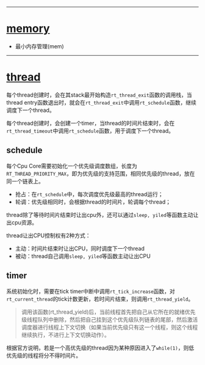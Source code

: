 
---
# [memory](https://www.rt-thread.org/document/site/programming-manual/memory/memory/)

- 最小内存管理(mem)


---
# [thread](https://www.rt-thread.org/document/site/programming-manual/thread/thread/)

每个thread创建时，会在其stack最开始构造`rt_thread_exit`函数的调用栈，当thread entry函数退出时，就会在`rt_thread_exit`中调用`rt_schedule`函数，继续调度下一个thread。

每个thread创建时，会创建一个timer，当thread的时间片结束时，会在`rt_thread_timeout`中调用`rt_schedule`函数，用于调度下一个thread。

## schedule

每个Cpu Core需要初始化一个优先级调度数组，长度为`RT_THREAD_PRIORITY_MAX`，即为优先级的支持范围，相同优先级的thread，放在同一个链表上。

 - 抢占：在`rt_schedule`中，每次调度优先级最高的thread运行；
 - 轮调：优先级相同时，会根据thread的时间片，轮调每个thread；

thread除了等待时间片结束时让出cpu外，还可以通过`sleep, yiled`等函数主动让出cpu资源。

thread让出CPU控制权有2种方式：

 - 主动：时间片结束时让出CPU，同时调度下一个thread
 - 被动：thread自己调用`sleep, yiled`等函数主动让出CPU

## timer

系统初始化时，需要在tick timer中断中调用`rt_tick_increase`函数，对`rt_current_thread`的tick计数更新，若时间片结束，则调用`rt_thread_yield`。

> 调用该函数(rt_thread_yield)后，当前线程首先把自己从它所在的就绪优先级线程队列中删除，然后把自己挂到这个优先级队列链表的尾部，然后激活调度器进行线程上下文切换（如果当前优先级只有这一个线程，则这个线程继续执行，不进行上下文切换动作）。

根据官方说明，若是一个高优先级的thread因为某种原因进入了`while(1)`，则低优先级的线程将分不得时间片。
